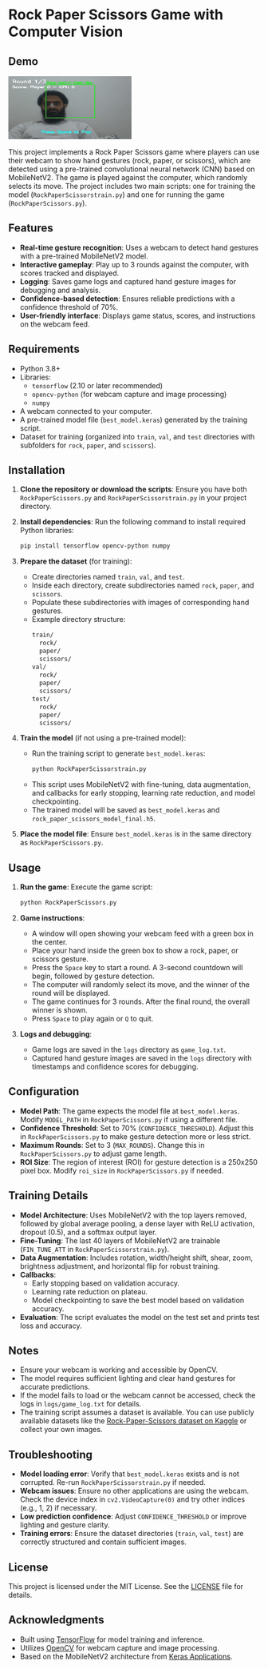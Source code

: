 # Rock Paper Scissors Game with Computer Vision

## Demo
![alt text](Demo.gif)

This project implements a Rock Paper Scissors game where players can use their webcam to show hand gestures (rock, paper, or scissors), which are detected using a pre-trained convolutional neural network (CNN) based on MobileNetV2. The game is played against the computer, which randomly selects its move. The project includes two main scripts: one for training the model (`RockPaperScissorstrain.py`) and one for running the game (`RockPaperScissors.py`).

## Features
- **Real-time gesture recognition**: Uses a webcam to detect hand gestures with a pre-trained MobileNetV2 model.
- **Interactive gameplay**: Play up to 3 rounds against the computer, with scores tracked and displayed.
- **Logging**: Saves game logs and captured hand gesture images for debugging and analysis.
- **Confidence-based detection**: Ensures reliable predictions with a confidence threshold of 70%.
- **User-friendly interface**: Displays game status, scores, and instructions on the webcam feed.

## Requirements
- Python 3.8+
- Libraries:
  - `tensorflow` (2.10 or later recommended)
  - `opencv-python` (for webcam capture and image processing)
  - `numpy`
- A webcam connected to your computer.
- A pre-trained model file (`best_model.keras`) generated by the training script.
- Dataset for training (organized into `train`, `val`, and `test` directories with subfolders for `rock`, `paper`, and `scissors`).

## Installation
1. **Clone the repository or download the scripts**:
   Ensure you have both `RockPaperScissors.py` and `RockPaperScissorstrain.py` in your project directory.

2. **Install dependencies**:
   Run the following command to install required Python libraries:
   ```bash
   pip install tensorflow opencv-python numpy
   ```

3. **Prepare the dataset** (for training):
   - Create directories named `train`, `val`, and `test`.
   - Inside each directory, create subdirectories named `rock`, `paper`, and `scissors`.
   - Populate these subdirectories with images of corresponding hand gestures.
   - Example directory structure:
     ```
     train/
       rock/
       paper/
       scissors/
     val/
       rock/
       paper/
       scissors/
     test/
       rock/
       paper/
       scissors/
     ```

4. **Train the model** (if not using a pre-trained model):
   - Run the training script to generate `best_model.keras`:
     ```bash
     python RockPaperScissorstrain.py
     ```
   - This script uses MobileNetV2 with fine-tuning, data augmentation, and callbacks for early stopping, learning rate reduction, and model checkpointing.
   - The trained model will be saved as `best_model.keras` and `rock_paper_scissors_model_final.h5`.

5. **Place the model file**:
   Ensure `best_model.keras` is in the same directory as `RockPaperScissors.py`.

## Usage
1. **Run the game**:
   Execute the game script:
   ```bash
   python RockPaperScissors.py
   ```

2. **Game instructions**:
   - A window will open showing your webcam feed with a green box in the center.
   - Place your hand inside the green box to show a rock, paper, or scissors gesture.
   - Press the `Space` key to start a round. A 3-second countdown will begin, followed by gesture detection.
   - The computer will randomly select its move, and the winner of the round will be displayed.
   - The game continues for 3 rounds. After the final round, the overall winner is shown.
   - Press `Space` to play again or `Q` to quit.

3. **Logs and debugging**:
   - Game logs are saved in the `logs` directory as `game_log.txt`.
   - Captured hand gesture images are saved in the `logs` directory with timestamps and confidence scores for debugging.

## Configuration
- **Model Path**: The game expects the model file at `best_model.keras`. Modify `MODEL_PATH` in `RockPaperScissors.py` if using a different file.
- **Confidence Threshold**: Set to 70% (`CONFIDENCE_THRESHOLD`). Adjust this in `RockPaperScissors.py` to make gesture detection more or less strict.
- **Maximum Rounds**: Set to 3 (`MAX_ROUNDS`). Change this in `RockPaperScissors.py` to adjust game length.
- **ROI Size**: The region of interest (ROI) for gesture detection is a 250x250 pixel box. Modify `roi_size` in `RockPaperScissors.py` if needed.

## Training Details
- **Model Architecture**: Uses MobileNetV2 with the top layers removed, followed by global average pooling, a dense layer with ReLU activation, dropout (0.5), and a softmax output layer.
- **Fine-Tuning**: The last 40 layers of MobileNetV2 are trainable (`FIN_TUNE_ATT` in `RockPaperScissorstrain.py`).
- **Data Augmentation**: Includes rotation, width/height shift, shear, zoom, brightness adjustment, and horizontal flip for robust training.
- **Callbacks**:
  - Early stopping based on validation accuracy.
  - Learning rate reduction on plateau.
  - Model checkpointing to save the best model based on validation accuracy.
- **Evaluation**: The script evaluates the model on the test set and prints test loss and accuracy.

## Notes
- Ensure your webcam is working and accessible by OpenCV.
- The model requires sufficient lighting and clear hand gestures for accurate predictions.
- If the model fails to load or the webcam cannot be accessed, check the logs in `logs/game_log.txt` for details.
- The training script assumes a dataset is available. You can use publicly available datasets like the [Rock-Paper-Scissors dataset on Kaggle](https://www.kaggle.com/datasets/drgfreeman/rockpaperscissors) or collect your own images.

## Troubleshooting
- **Model loading error**: Verify that `best_model.keras` exists and is not corrupted. Re-run `RockPaperScissorstrain.py` if needed.
- **Webcam issues**: Ensure no other applications are using the webcam. Check the device index in `cv2.VideoCapture(0)` and try other indices (e.g., 1, 2) if necessary.
- **Low prediction confidence**: Adjust `CONFIDENCE_THRESHOLD` or improve lighting and gesture clarity.
- **Training errors**: Ensure the dataset directories (`train`, `val`, `test`) are correctly structured and contain sufficient images.

## License
This project is licensed under the MIT License. See the [LICENSE](LICENSE) file for details.

## Acknowledgments
- Built using [TensorFlow](https://www.tensorflow.org/) for model training and inference.
- Utilizes [OpenCV](https://opencv.org/) for webcam capture and image processing.
- Based on the MobileNetV2 architecture from [Keras Applications](https://keras.io/api/applications/).